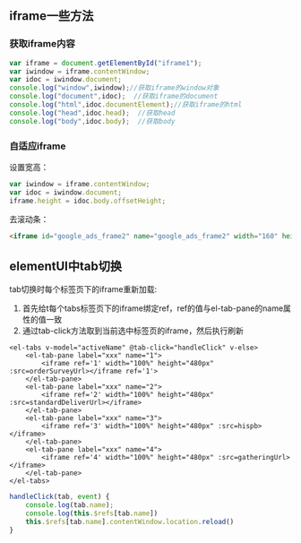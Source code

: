 ## iframe一些方法

### 获取iframe内容

```js
var iframe = document.getElementById("iframe1");
var iwindow = iframe.contentWindow;
var idoc = iwindow.document;
console.log("window",iwindow);//获取iframe的window对象
console.log("document",idoc);  //获取iframe的document
console.log("html",idoc.documentElement);//获取iframe的html
console.log("head",idoc.head);  //获取head
console.log("body",idoc.body);  //获取body
```



### 自适应iframe

设置宽高：

```js
var iwindow = iframe.contentWindow;
var idoc = iwindow.document;
iframe.height = idoc.body.offsetHeight;
```

去滚动条：

```html
<iframe id="google_ads_frame2" name="google_ads_frame2" width="160" height="600" frameborder="0" src="target.html" marginwidth="0" marginheight="0" vspace="0" hspace="0" allowtransparency="true" scrolling="no" allowfullscreen="true"></iframe>
```





## elementUI中tab切换

tab切换时每个标签页下的iframe重新加载:

1. 首先给t每个tabs标签页下的iframe绑定ref，ref的值与el-tab-pane的name属性的值一致
2. 通过tab-click方法取到当前选中标签页的iframe，然后执行刷新

```vue
<el-tabs v-model="activeName" @tab-click="handleClick" v-else>
    <el-tab-pane label="xxx" name="1">
        <iframe ref='1' width="100%" height="480px" :src=orderSurveyUrl></iframe ref='1'>
    </el-tab-pane>
    <el-tab-pane label="xxx" name="2">
        <iframe ref='2' width="100%" height="480px" :src=standardDeliverUrl></iframe>
    </el-tab-pane>
    <el-tab-pane label="xxx" name="3">
        <iframe ref='3' width="100%" height="480px" :src=hispb></iframe>
    </el-tab-pane>
    <el-tab-pane label="xxx" name="4">
        <iframe ref='4' width="100%" height="480px" :src=gatheringUrl></iframe>
    </el-tab-pane>
</el-tabs>
```

```js
handleClick(tab, event) {
    console.log(tab.name);
    console.log(this.$refs[tab.name])
    this.$refs[tab.name].contentWindow.location.reload()
}
```

